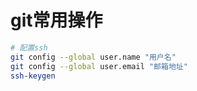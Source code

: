 # git常用操作

```bash
# 配置ssh
git config --global user.name "用户名"　
git config --global user.email "邮箱地址" 
ssh-keygen


```
